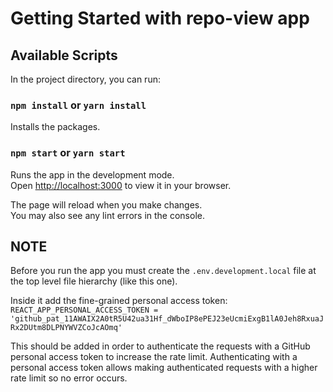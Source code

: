 # Getting Started with repo-view app

## Available Scripts

In the project directory, you can run:

### `npm install` or `yarn install`

Installs the packages.

### `npm start` or `yarn start`

Runs the app in the development mode.\
Open [http://localhost:3000](http://localhost:3000) to view it in your browser.

The page will reload when you make changes.\
You may also see any lint errors in the console.

## NOTE

Before you run the app you must create the `.env.development.local` file at the top level file hierarchy (like this one).

Inside it add the fine-grained personal access token: `REACT_APP_PERSONAL_ACCESS_TOKEN = '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'`

This should be added in order to authenticate the requests with a GitHub personal access token to increase the rate limit. Authenticating with a personal access token allows making authenticated requests with a higher rate limit so no error occurs.
